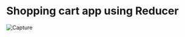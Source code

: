 # Shopping cart app using Reducer
![Capture](https://user-images.githubusercontent.com/12228242/121301315-945f1200-c92a-11eb-86df-0d5d5d670530.PNG)
